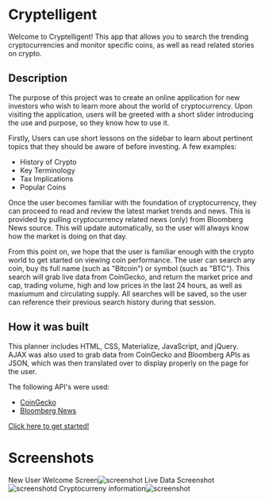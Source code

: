 # Cryptelligent

Welcome to Cryptelligent! This app that allows you to search the trending
cryptocurrencies and monitor specific coins, as well as read related stories on crypto.

## Description

The purpose of this project was to create an online application for new investors who wish to learn more about the world of cryptocurrency. Upon visiting the application, users will be greeted with a short slider introducing the use and purpose, so they know how to use it.

Firstly, Users can use short lessons on the sidebar to learn about pertinent topics that they should be aware of before investing. A few examples:
* History of Crypto
* Key Terminology
* Tax Implications
* Popular Coins

Once the user becomes familiar with the foundation of cryptocurrency, they can proceed to read and review the latest market trends and news. This is provided by pulling cryptocurrency related news (only) from Bloomberg News source. This will update automatically, so the user will always know how the market is doing on that day.

From this point on, we hope that the user is familiar enough with the crypto world to get started on viewing coin performance. The user can search any coin, buy its full name (such as "Bitcoin") or symbol (such as "BTC"). This search will grab live data from CoinGecko, and return the market price and cap, trading volume, high and low prices in the last 24 hours, as well as maxiumum and circulating supply. All searches will be saved, so the user can reference their previous search history during that session. 

## How it was built 

This planner includes HTML, CSS, Materialize, JavaScript, and jQuery. AJAX was also used to grab data from CoinGecko and Bloomberg APIs as JSON, which was then translated over to display properly on the page for the user. 

The following API's were used:
* [CoinGecko](https://www.coingecko.com/api/documentations/v3)
* [Bloomberg News](https://www.bloomberg.com/professional/support/api-library/)


[Click here to get started!](https://eroux13.github.io/Cryptelligent/)

# Screenshots

New User Welcome Screen![screenshot](https://github.com/eroux13/Cryptelligent/blob/main/images/home_ss)
Live Data Screenshot![screenshotd](https://github.com/eroux13/Cryptelligent/blob/main/images/data_ss)
Cryptocurreny information![screenshot](https://github.com/eroux13/Cryptelligent/blob/main/images/info_ss)